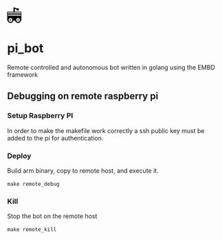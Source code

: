 ![Pi Bot](https://raw.githubusercontent.com/bah2830/pi_bot/master/resources/web_content/img/pi_bot_x36.png)

# pi_bot
Remote controlled and autonomous bot written in golang using the EMBD framework


## Debugging on remote raspberry pi

### Setup Raspberry PI
In order to make the makefile work correctly a ssh public key must be added to the pi for authentication.

### Deploy
Build arm binary, copy to remote host, and execute it.
```
make remote_debug
```

### Kill
Stop the bot on the remote host
```
make remote_kill
```
